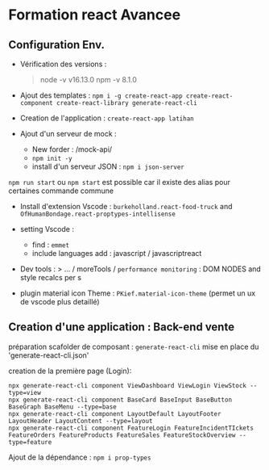 # Formation react Avancee

## Configuration Env.

* Vérification des versions : 

    > node -v 
    v16.13.0
    > npm -v
    8.1.0

* Ajout des templates : 
`npm i -g create-react-app create-react-component create-react-library generate-react-cli`

* Creation de l'application :  `create-react-app latihan`
* Ajout d'un serveur de mock : 

    * New forder : /mock-api/
    * `npm init -y`
    * install d'un serveur JSON : `npm i json-server`

`npm run start` ou `npm start` est possible car il existe des alias pour certaines commande commune

* Install d'extension Vscode : `burkeholland.react-food-truck` and `OfHumanBondage.react-proptypes-intellisense`
* setting Vscode :
    * find : `emmet`
    * include languages add : javascript / javascriptreact

* Dev tools : > ... / moreTools / `performance monitoring` : DOM NODES and style recalcs per s

* plugin material icon Theme : `PKief.material-icon-theme` (permet un ux de vscode plus detaillé)

## Creation d'une application : Back-end vente

préparation scafolder de composant : `generate-react-cli`
mise en place du 'generate-react-cli.json'

creation de la première page (Login): 
    
    npx generate-react-cli component ViewDashboard ViewLogin ViewStock --type=view
    npx generate-react-cli component BaseCard BaseInput BaseButton BaseGraph BaseMenu --type=base
    npx generate-react-cli component LayoutDefault LayoutFooter LayoutHeader LayoutContent --type=layout
    npx generate-react-cli component FeatureLogin FeatureIncidentTIckets FeatureOrders FeatureProducts FeatureSales FeatureStockOverview --type=feature

Ajout de la dépendance : `npm i prop-types`
